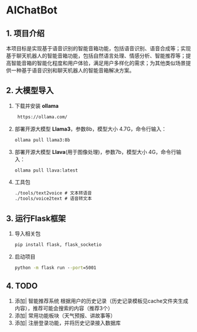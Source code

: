 # AIChatBot

## 1. 项目介绍

本项目标是实现基于语音识别的智能音箱功能，包括语音识别、语音合成等；实现基于聊天机器人的智能音箱功能，包括自然语言处理、情感分析、智能推荐等；提高智能音箱的智能化程度和用户体验，满足用户多样化的需求；为其他类似场景提供一种基于语音识别和聊天机器人的智能音箱解决方案。

## 2. 大模型导入

1. 下载并安装 **ollama**

   ```txt
    https://ollama.com/
   ```

2. 部署开源大模型 **Llama3**，参数8b，模型大小 4.7G，命令行输入：

   ```cmd
   ollama pull llama3:8b
   ```

3. 部署开源大模型 **Llava**(用于图像处理)，参数7b，模型大小 4G，命令行输入：

   ```cmd
   ollama pull llava:latest
   ```


4. 工具包

   ```cmd
   ./tools/text2voice # 文本转语音
   ./tools/voice2text # 语音转文本
   ```

## 3. 运行Flask框架

1. 导入相关包

   ```cmd
   pip install flask, flask_socketio
   ```

2. 启动项目

   ```cmd
   python -m flask run --port=5001
   ```
   
## 4. TODO
1. 添加| 智能推荐系统
   根据用户的历史记录（历史记录模板见cache文件夹生成内容），推荐可能会搜索的内容（推荐3个）
2. 添加| 常用功能板块（天气预报、讲故事等）
3. 添加| 注册登录功能，并将历史记录接入数据库